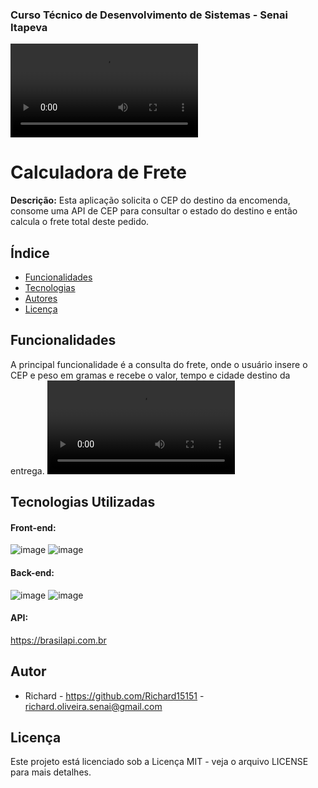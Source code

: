 
### Curso Técnico de Desenvolvimento de Sistemas - Senai Itapeva
![Imagem de capa](static/img/Calculadora%20de%20frete%20com%20API.mp4)
# Calculadora de Frete
**Descrição:**
Esta aplicação solicita o CEP do destino da encomenda, consome uma API de CEP para consultar o estado do destino e então calcula o frete total deste pedido.
## Índice
* [Funcionalidades](#funcionalidades)
* [Tecnologias](#tecnologias-utilizadas)
* [Autores](#autor)
* [Licença](#licença)
## Funcionalidades
A principal funcionalidade é a consulta do frete, onde o usuário insere o CEP e peso em gramas e recebe o valor, tempo e cidade destino da entrega.
![gif calculando o frete](static/img/testandofrete.mp4)
## Tecnologias Utilizadas
#### Front-end:
![image](https://img.shields.io/badge/HTML5-E34F26?style=for-the-badge&logo=html5&logoColor=white)
![image](https://img.shields.io/badge/CSS3-1572B6?style=for-the-badge&logo=css3&logoColor=white)
#### Back-end:
![image](https://img.shields.io/badge/Python-FFD43B?style=for-the-badge&logo=python&logoColor=blue)
![image](https://img.shields.io/badge/Flask-000000?style=for-the-badge&logo=flask&logoColor=white)
#### API:
https://brasilapi.com.br
## Autor
- Richard - https://github.com/Richard15151 - richard.oliveira.senai@gmail.com
## Licença
Este projeto está licenciado sob a Licença MIT - veja o arquivo LICENSE para mais detalhes.
